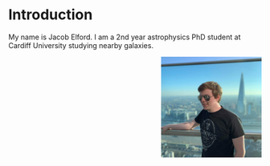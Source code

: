 # Introduction

My name is Jacob Elford. I am a 2nd year astrophysics PhD student at Cardiff University studying nearby galaxies.

<img style="float: right;" src="./assets/Profile.jpg" alt="Profile" width="200"/>
